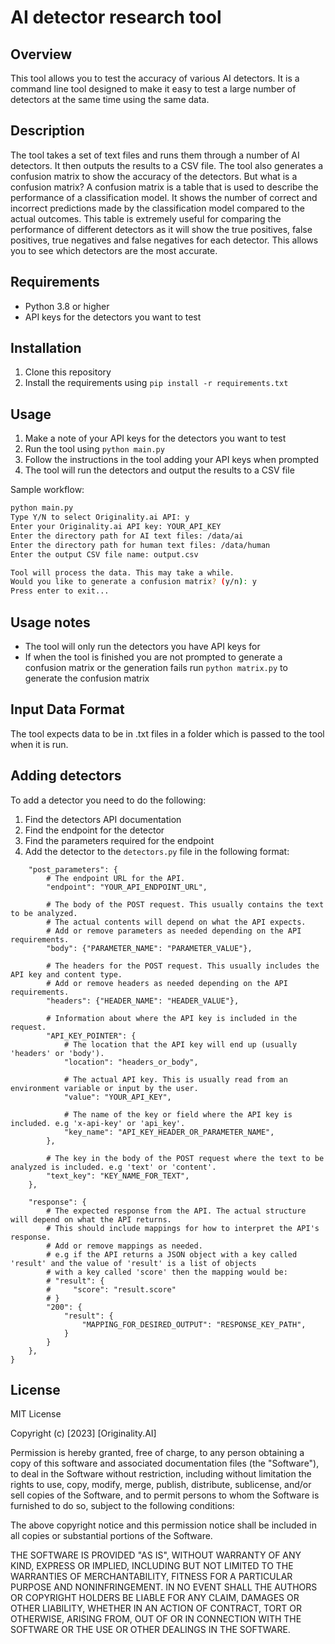 # AI detector research tool

## Overview

This tool allows you to test the accuracy of various AI detectors. It is a command line tool designed to make it easy to test a large number of detectors at the same time using the same data.

## Description

The tool takes a set of text files and runs them through a number of AI detectors. It then outputs the results to a CSV file. The tool also generates a confusion matrix to show the accuracy of the detectors. But what is a confusion matrix? A confusion matrix is a table that is used to describe the performance of a classification model. It shows the number of correct and incorrect predictions made by the classification model compared to the actual outcomes. This table is extremely useful for comparing the performance of different detectors as it will show the true positives, false positives, true negatives and false negatives for each detector. This allows you to see which detectors are the most accurate.

## Requirements

- Python 3.8 or higher
- API keys for the detectors you want to test

## Installation

1. Clone this repository
2. Install the requirements using `pip install -r requirements.txt`

## Usage

1. Make a note of your API keys for the detectors you want to test
2. Run the tool using `python main.py`
3. Follow the instructions in the tool adding your API keys when prompted
4. The tool will run the detectors and output the results to a CSV file

Sample workflow:

```bash
python main.py
Type Y/N to select Originality.ai API: y
Enter your Originality.ai API key: YOUR_API_KEY
Enter the directory path for AI text files: /data/ai
Enter the directory path for human text files: /data/human
Enter the output CSV file name: output.csv

Tool will process the data. This may take a while.
Would you like to generate a confusion matrix? (y/n): y
Press enter to exit...
```

## Usage notes

- The tool will only run the detectors you have API keys for
- If when the tool is finished you are not prompted to generate a confusion matrix or the generation fails run `python matrix.py` to generate the confusion matrix

## Input Data Format

The tool expects data to be in .txt files in a folder which is passed to the tool when it is run.

## Adding detectors

To add a detector you need to do the following:

1. Find the detectors API documentation
2. Find the endpoint for the detector
3. Find the parameters required for the endpoint
4. Add the detector to the `detectors.py` file in the following format:

```"YOUR_DETECTOR_NAME": {
    "post_parameters": {
        # The endpoint URL for the API.
        "endpoint": "YOUR_API_ENDPOINT_URL",

        # The body of the POST request. This usually contains the text to be analyzed.
        # The actual contents will depend on what the API expects.
        # Add or remove parameters as needed depending on the API requirements.
        "body": {"PARAMETER_NAME": "PARAMETER_VALUE"},

        # The headers for the POST request. This usually includes the API key and content type.
        # Add or remove headers as needed depending on the API requirements.
        "headers": {"HEADER_NAME": "HEADER_VALUE"},

        # Information about where the API key is included in the request.
        "API_KEY_POINTER": {
            # The location that the API key will end up (usually 'headers' or 'body').
            "location": "headers_or_body",

            # The actual API key. This is usually read from an environment variable or input by the user.
            "value": "YOUR_API_KEY",

            # The name of the key or field where the API key is included. e.g 'x-api-key' or 'api_key'.
            "key_name": "API_KEY_HEADER_OR_PARAMETER_NAME",
        },

        # The key in the body of the POST request where the text to be analyzed is included. e.g 'text' or 'content'.
        "text_key": "KEY_NAME_FOR_TEXT",
    },

    "response": {
        # The expected response from the API. The actual structure will depend on what the API returns.
        # This should include mappings for how to interpret the API's response.
        # Add or remove mappings as needed.
        # e.g if the API returns a JSON object with a key called 'result' and the value of 'result' is a list of objects
        # with a key called 'score' then the mapping would be:
        # "result": {
        #     "score": "result.score"
        # }
        "200": {
            "result": {
                "MAPPING_FOR_DESIRED_OUTPUT": "RESPONSE_KEY_PATH",
            }
        }
    },
}
```

## License

MIT License

Copyright (c) [2023] [Originality.AI]

Permission is hereby granted, free of charge, to any person obtaining a copy
of this software and associated documentation files (the "Software"), to deal
in the Software without restriction, including without limitation the rights
to use, copy, modify, merge, publish, distribute, sublicense, and/or sell
copies of the Software, and to permit persons to whom the Software is
furnished to do so, subject to the following conditions:

The above copyright notice and this permission notice shall be included in all
copies or substantial portions of the Software.

THE SOFTWARE IS PROVIDED "AS IS", WITHOUT WARRANTY OF ANY KIND, EXPRESS OR
IMPLIED, INCLUDING BUT NOT LIMITED TO THE WARRANTIES OF MERCHANTABILITY,
FITNESS FOR A PARTICULAR PURPOSE AND NONINFRINGEMENT. IN NO EVENT SHALL THE
AUTHORS OR COPYRIGHT HOLDERS BE LIABLE FOR ANY CLAIM, DAMAGES OR OTHER
LIABILITY, WHETHER IN AN ACTION OF CONTRACT, TORT OR OTHERWISE, ARISING FROM,
OUT OF OR IN CONNECTION WITH THE SOFTWARE OR THE USE OR OTHER DEALINGS IN THE
SOFTWARE.
